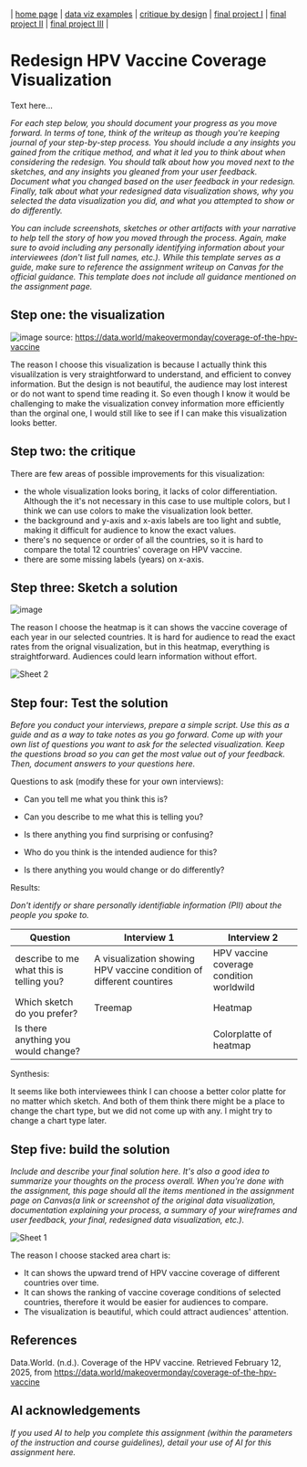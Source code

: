 | [home page](https://cmustudent.github.io/tswd-portfolio-templates/) | [data viz examples](dataviz-examples) | [critique by design](critique-by-design) | [final project I](final-project-part-one) | [final project II](final-project-part-two) | [final project III](final-project-part-three) |

# Redesign HPV Vaccine Coverage Visualization
Text here...

_For each step below, you should document your progress as you move forward.  In terms of tone, think of the writeup as though you're keeping journal of your step-by-step process.   You should include a any insights you gained from the critique method, and what it led you to think about when considering the redesign.  You should talk about how you moved next to the sketches, and any insights you gleaned from your user feedback.  Document what you changed based on the user feedback in your redesign.  Finally, talk about what your redesigned data visualization shows, why you selected the data visualization you did, and what you attempted to show or do differently._

_You can include screenshots, sketches or other artifacts with your narrative to help tell the story of how you moved through the process.  Again, make sure to avoid including any personally identifying information about your interviewees (don't list full names, etc.).  While this template serves as a guide, make sure to reference the assignment writeup on Canvas for the official guidance.  This template does not include all guidance mentioned on the assignment page._

## Step one: the visualization

![image](https://github.com/user-attachments/assets/fb445754-c364-49f0-88c5-5bc843089ee5)
source: https://data.world/makeovermonday/coverage-of-the-hpv-vaccine 

The reason I choose this visualization is because I actually think this visualilzation is very straightforward to understand, and efficient to convey information. But the design is not beautiful, the audience may lost interest or do not want to spend time reading it. So even though I know it would be challenging to make the visualization convey information more efficiently than the orginal one, I would still like to see if I can make this visualization looks better. 

## Step two: the critique

There are few areas of possible improvements for this visualization:
- the whole visualization looks boring, it lacks of color differentiation. Although the it's not necessary in this case to use multiple colors, but I think we can use colors to make the visualization look better.
- the background and y-axis and x-axis labels are too light and subtle, making it difficult for audience to know the exact values.
- there's no sequence or order of all the countries, so it is hard to compare the total 12 countries' coverage on HPV vaccine.
- there are some missing labels (years) on x-axis. 

## Step three: Sketch a solution

![image](https://github.com/user-attachments/assets/ad302832-ca75-41a7-a648-1c3ce9dd3cc2)

The reason I choose the heatmap is it can shows the vaccine coverage of each year in our selected countries. It is hard for audience to read the exact rates from the orignal visualization, but in this heatmap, everything is straightforward. Audiences could learn information without effort. 

![Sheet 2](https://github.com/user-attachments/assets/fe2fcfe4-6d2e-499f-a8f8-67b12e0b850b)


## Step four: Test the solution

_Before you conduct your interviews, prepare a simple script.  Use this as a guide and as a way to take notes as you go forward. Come up with your own list of questions you want to ask for the selected visualization. Keep the questions broad so you can get the most value out of your feedback. Then, document answers to your questions here._

Questions to ask (modify these for your own interviews): 

- Can you tell me what you think this is?

- Can you describe to me what this is telling you?

- Is there anything you find surprising or confusing?

- Who do you think is the intended audience for this?

- Is there anything you would change or do differently?

Results: 

_Don't identify or share personally identifiable information (PII) about the people you spoke to._


| Question | Interview 1 | Interview 2 |
|----------|-------------|-------------|
| describe to me what this is telling you?| A visualization showing HPV vaccine condition of different countires  | HPV vaccine coverage condition worldwild |
|Which sketch do you prefer?|    Treemap       |     Heatmap        |
|  Is there anything you would change? |             |  Colorplatte of heatmap           |

Synthesis: 

It seems like both interviewees think I can choose a better color platte for no matter which sketch. And both of them think there might be a place to change the chart type, but we did not come up with any. I might try to change a chart type later.

## Step five: build the solution

_Include and describe your final solution here. It's also a good idea to summarize your thoughts on the process overall. When you're done with the assignment, this page should all the items mentioned in the assignment page on Canvas(a link or screenshot of the original data visualization, documentation explaining your process, a summary of your wireframes and user feedback, your final, redesigned data visualization, etc.)._

![Sheet 1](https://github.com/user-attachments/assets/84656f84-eecf-44c9-8d32-222d242b75fe)

The reason I choose stacked area chart is:
- It can shows the upward trend of HPV vaccine coverage of different countries over time.
- It can shows the ranking of vaccine coverage conditions of selected countries, therefore it would be easier for audiences to compare.
- The visualization is beautiful, which could attract audiences' attention.

## References
Data.World. (n.d.). Coverage of the HPV vaccine. Retrieved February 12, 2025, from https://data.world/makeovermonday/coverage-of-the-hpv-vaccine

## AI acknowledgements
_If you used AI to help you complete this assignment (within the parameters of the instruction and course guidelines), detail your use of AI for this assignment here._

